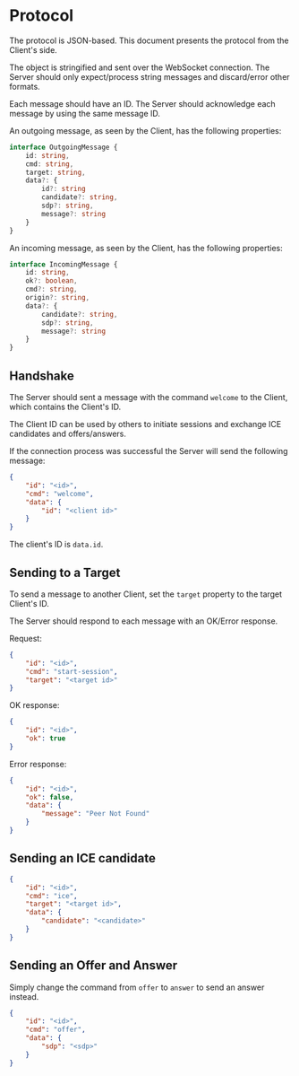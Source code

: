 # Protocol

The protocol is JSON-based. This document presents
the protocol from the Client's side.

The object is stringified and sent over the WebSocket
connection. The Server should only expect/process string
messages and discard/error other formats.

Each message should have an ID. The Server should
acknowledge each message by using the same message ID.

An outgoing message, as seen by the Client, has the
following properties:

```ts
interface OutgoingMessage {
    id: string,
    cmd: string,
    target: string,
    data?: {
        id?: string
        candidate?: string,
        sdp?: string,
        message?: string
    }
}
```

An incoming message, as seen by the Client, has the
following properties:

```ts
interface IncomingMessage {
    id: string,
    ok?: boolean,
    cmd?: string,
    origin?: string,
    data?: {
        candidate?: string,
        sdp?: string,
        message?: string
    }
}
```

## Handshake

The Server should sent a message with the command
`welcome` to the Client, which contains the Client's
ID.

The Client ID can be used by others to initiate
sessions and exchange ICE candidates and offers/answers.

If the connection process was successful the Server
will send the following message:

```json
{
    "id": "<id>",
    "cmd": "welcome",
    "data": {
        "id": "<client id>"
    }
}
```

The client's ID is `data.id`.

## Sending to a Target

To send a message to another Client,
set the `target` property to the target
Client's ID.

The Server should respond to each message
with an OK/Error response.

Request:

```json
{
    "id": "<id>",
    "cmd": "start-session",
    "target": "<target id>"
}
```

OK response:

```json
{
    "id": "<id>",
    "ok": true
}
```

Error response:

```json
{
    "id": "<id>",
    "ok": false,
    "data": {
        "message": "Peer Not Found"
    }
}
```

## Sending an ICE candidate

```json
{
    "id": "<id>",
    "cmd": "ice",
    "target": "<target id>",
    "data": {
        "candidate": "<candidate>"
    }
}
```

## Sending an Offer and Answer

Simply change the command from `offer` to `answer` to
send an answer instead.

```json
{
    "id": "<id>",
    "cmd": "offer",
    "data": {
        "sdp": "<sdp>"
    }
}
```
